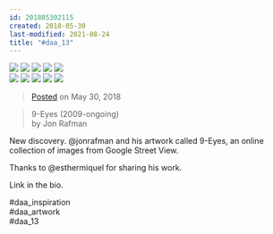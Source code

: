 ```yaml
---
id: 201805302115
created: 2018-05-30
last-modified: 2021-08-24
title: "#daa_13"
---
```

<div class="gallery">
    <div class="gallery-row">
        <img src="../assets/201805302115-1.jpg">
        <img src="../assets/201805302115-2.jpg">
        <img src="../assets/201805302115-3.jpg">
        <img src="../assets/201805302115-4.jpg">
        <img src="../assets/201805302115-5.jpg">
    </div>
    <div class="gallery-row">
        <img src="../assets/201805302115-6.jpg">
        <img src="../assets/201805302115-7.jpg">
        <img src="../assets/201805302115-8.jpg">
        <img src="../assets/201805302115-9.jpg">
        <img src="../assets/201805302115-10.jpg">
    </div>
</div>

>[Posted](202106221357) on May 30, 2018

>9-Eyes (2009-ongoing)  
>by Jon Rafman

New discovery. @jonrafman and his artwork called 9-Eyes, an online collection of images from Google Street View.

Thanks to @esthermiquel for sharing his work.

Link in the bio.

#daa_inspiration  
#daa_artwork  
#daa_13